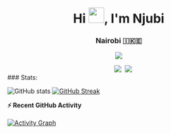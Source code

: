 <h1 align="center">Hi <img src="https://media.giphy.com/media/hvRJCLFzcasrR4ia7z/giphy.gif" width="35">, I'm Njubi</h1>
<h3 align="center">Nairobi &#127470;&#127472&#127466</h3>
<p align="center">
  <a href="https://github.com/njubi-Inc">
    <img src="https://readme-typing-svg.herokuapp.com?lines=Computer+Science+and+Mathematics;DS%20|%20Algorithms%20|%20OOP%20OOP;Avid%20Learner%20&center=true&width=500&height=50">
  </a>
</p>
 <div align="center"  class="icons-social" style="margin-left: 10px;">
	<a style="margin-left: 10px;" target="_blank" href="https://twitter.com/_njubi">
		<img src="https://img.icons8.com/doodle/1x/twitter-squared--v2.png" ></a>
	<a style="margin-left: 5px;" target="_blank" href="https://github.com/njubi-inc">
		<img src="https://img.icons8.com/plasticine/0.5x/resume.png" >
	</a>
    </div>
### Stats:

![GitHub stats](https://github-readme-stats.vercel.app/api?username=njubi-inc&show_icons=true&theme=radical) 
[![GitHub Streak](https://github-readme-streak-stats.herokuapp.com/?user=njubi-inc&theme=radical)](https://git.io/streak-stats) 
<summary><b>⚡ Recent GitHub Activity</b></summary>
  <br/>
   <a href="https://github.com/njubi-inc">
  <img alt="Activity Graph" 
       src="https://activity-graph.herokuapp.com/graph?username=njubi-inc&custom_title=Njubi%27s%20Contribution%20Graph&theme=react-dark" /></a>
  <br/>

<!---
njubi-Inc/njubi-Inc is a ✨ special ✨ repository because its `README.md` (this file) appears on your GitHub profile.
You can click the Preview link to take a look at your changes.
--->

